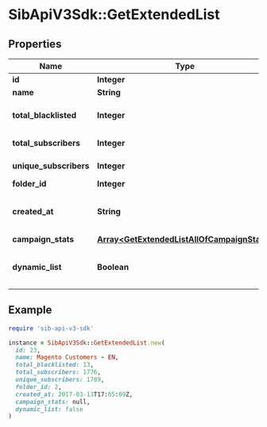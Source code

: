# SibApiV3Sdk::GetExtendedList

## Properties

| Name | Type | Description | Notes |
| ---- | ---- | ----------- | ----- |
| **id** | **Integer** | ID of the list |  |
| **name** | **String** | Name of the list |  |
| **total_blacklisted** | **Integer** | Number of blacklisted contacts in the list |  |
| **total_subscribers** | **Integer** | Number of contacts in the list |  |
| **unique_subscribers** | **Integer** | Number of unique contacts in the list |  |
| **folder_id** | **Integer** | ID of the folder |  |
| **created_at** | **String** | Creation UTC date-time of the list (YYYY-MM-DDTHH:mm:ss.SSSZ) |  |
| **campaign_stats** | [**Array&lt;GetExtendedListAllOfCampaignStats&gt;**](GetExtendedListAllOfCampaignStats.md) |  | [optional] |
| **dynamic_list** | **Boolean** | Status telling if the list is dynamic or not (true&#x3D;dynamic, false&#x3D;not dynamic) | [optional] |

## Example

```ruby
require 'sib-api-v3-sdk'

instance = SibApiV3Sdk::GetExtendedList.new(
  id: 23,
  name: Magento Customers - EN,
  total_blacklisted: 13,
  total_subscribers: 1776,
  unique_subscribers: 1789,
  folder_id: 2,
  created_at: 2017-03-13T17:05:09Z,
  campaign_stats: null,
  dynamic_list: false
)
```

